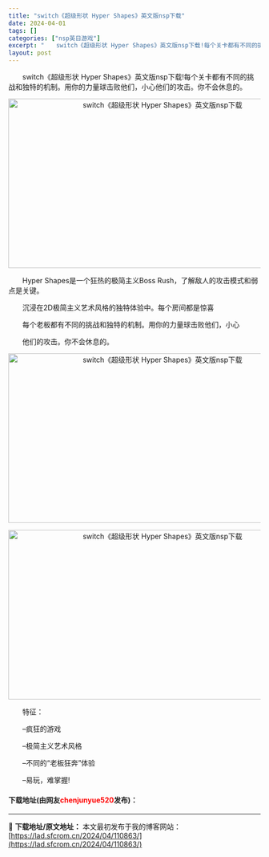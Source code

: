 ```yaml
---
title: "switch《超级形状 Hyper Shapes》英文版nsp下载"
date: 2024-04-01
tags: []
categories: ["nsp英日游戏"]
excerpt: "　　switch《超级形状 Hyper Shapes》英文版nsp下载!每个关卡都有不同的挑战和独特的机制。用你的力量球击败他们，小心他们的攻击。你不会休息的。 　　Hyper Shapes是一个狂热的极简主义Boss Rush，了解敌人的攻击模式和弱点是关键。 　　沉浸在2D极简主义艺术风格的独特&hellip;"
layout: post
---
```


 <p>　　switch《超级形状 Hyper Shapes》英文版nsp下载!每个关卡都有不同的挑战和独特的机制。用你的力量球击败他们，小心他们的攻击。你不会休息的。</p> <p style="text-align: center;"><img src="https://lad.sfcrom.cn/wp-content/uploads/2024/04/20240401_660aa2ece3eac.webp" style="width: 600px; height: 338px;" alt="switch《超级形状 Hyper Shapes》英文版nsp下载" /></p> <p>　　Hyper Shapes是一个狂热的极简主义Boss Rush，了解敌人的攻击模式和弱点是关键。</p> <p>　　沉浸在2D极简主义艺术风格的独特体验中。每个房间都是惊喜</p> <p>　　每个老板都有不同的挑战和独特的机制。用你的力量球击败他们，小心</p> <p>　　他们的攻击。你不会休息的。</p> <p style="text-align: center;"><img src="https://lad.sfcrom.cn/wp-content/uploads/2024/04/20240401_660aa2ed396b7.webp" style="width: 600px; height: 338px;" alt="switch《超级形状 Hyper Shapes》英文版nsp下载" /></p> <p style="text-align: center;"><img src="https://lad.sfcrom.cn/wp-content/uploads/2024/04/20240401_660aa2ed84ee0.webp" style="width: 600px; height: 338px;" alt="switch《超级形状 Hyper Shapes》英文版nsp下载" /></p> <p>　　特征：</p> <p>　　&ndash;疯狂的游戏</p> <p>　　&ndash;极简主义艺术风格</p> <p>　　&ndash;不同的&ldquo;老板狂奔&rdquo;体验</p> <p>　　&ndash;易玩，难掌握!</p> <p><h4>下载地址(由网友<font color="red">chenjunyue520</font>发布)：</h4></p> 

---
📖 **下载地址/原文地址：** 本文最初发布于我的博客网站：[https://lad.sfcrom.cn/2024/04/110863/](https://lad.sfcrom.cn/2024/04/110863/)
